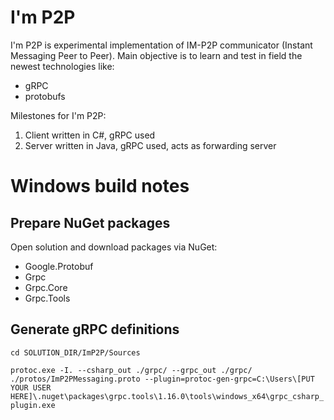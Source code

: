 # I'm P2P

I'm P2P is experimental implementation of IM-P2P communicator (Instant Messaging Peer to Peer). 
Main objective is to learn and test in field the newest technologies like:
- gRPC
- protobufs

Milestones for I'm P2P:
1. Client written in C#, gRPC used
2. Server written in Java, gRPC used, acts as forwarding server

# Windows build notes

## Prepare NuGet packages
Open solution and download packages via NuGet:
- Google.Protobuf
- Grpc
- Grpc.Core
- Grpc.Tools

## Generate gRPC definitions
``cd SOLUTION_DIR/ImP2P/Sources``

``protoc.exe -I. --csharp_out ./grpc/ --grpc_out ./grpc/ ./protos/ImP2PMessaging.proto --plugin=protoc-gen-grpc=C:\Users\[PUT YOUR USER HERE]\.nuget\packages\grpc.tools\1.16.0\tools\windows_x64\grpc_csharp_plugin.exe``
